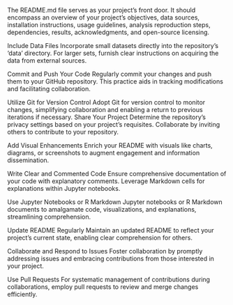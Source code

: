The README.md file serves as your project’s front door. It should encompass an overview of your project’s objectives, data sources, installation instructions, usage guidelines, analysis reproduction steps, dependencies, results, acknowledgments, and open-source licensing.

Include Data Files Incorporate small datasets directly into the repository’s ‘data’ directory. For larger sets, furnish clear instructions on acquiring the data from external sources.

Commit and Push Your Code Regularly commit your changes and push them to your GitHub repository. This practice aids in tracking modifications and facilitating collaboration.

Utilize Git for Version Control Adopt Git for version control to monitor changes, simplifying collaboration and enabling a return to previous iterations if necessary.
Share Your Project Determine the repository’s privacy settings based on your project’s requisites. Collaborate by inviting others to contribute to your repository.

Add Visual Enhancements Enrich your README with visuals like charts, diagrams, or screenshots to augment engagement and information dissemination.

Write Clear and Commented Code Ensure comprehensive documentation of your code with explanatory comments. Leverage Markdown cells for explanations within Jupyter notebooks.

Use Jupyter Notebooks or R Markdown Jupyter notebooks or R Markdown documents to amalgamate code, visualizations, and explanations, streamlining comprehension.

Update README Regularly Maintain an updated README to reflect your project’s current state, enabling clear comprehension for others.

Collaborate and Respond to Issues Foster collaboration by promptly addressing issues and embracing contributions from those interested in your project.

Use Pull Requests For systematic management of contributions during collaborations, employ pull requests to review and merge changes efficiently.
